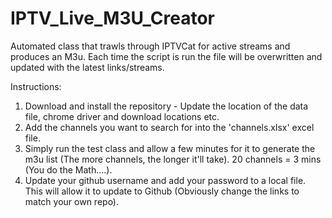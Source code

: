 # IPTV_Live_M3U_Creator
Automated class that trawls through IPTVCat for active streams and produces an M3u. Each time the script is run the file will be overwritten and updated with the latest links/streams.

Instructions:
1) Download and install the repository - Update the location of the data file, chrome driver and download locations etc.
3) Add the channels you want to search for into the 'channels.xlsx' excel file.
4) Simply run the test class and allow a few minutes for it to generate the m3u list (The more channels, the longer it'll take). 20 channels = 3 mins (You do the Math....).
5) Update your github username and add your password to a local file. This will allow it to update to Github (Obviously change the links to match your own repo).
